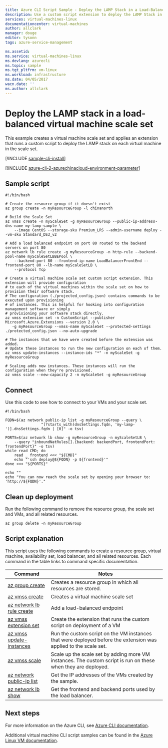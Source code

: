 ```yaml
---
title: Azure CLI Script Sample - Deploy the LAMP Stack in a Load-Balanced Virutal Machin Scale Set | Azure
description: Use a custom script extension to deploy the LAMP Stack in a load=balanced virtual machine scale set on Azure.
services: virtual-machines-linux
documentationcenter: virtual-machines
author: allclark
manager: douge
editor: tysonn
tags: azure-service-management

ms.assetid:
ms.service: virtual-machines-linux
ms.devlang: azurecli
ms.topic: sample
ms.tgt_pltfrm: vm-linux
ms.workload: infrastructure
ms.date: 04/05/2017
wacn.date: ''
ms.author: allclark
---
```


# Deploy the LAMP stack in a load-balanced virtual machine scale set

This example creates a virtual machine scale set
and applies an extension that runs a custom script to deploy the LAMP stack
on each virtual machine in the scale set.

[!INCLUDE [sample-cli-install](../../../includes/sample-cli-install.md)]

[!INCLUDE [azure-cli-2-azurechinacloud-environment-parameter](../../../includes/azure-cli-2-azurechinacloud-environment-parameter.md)]

## Sample script

```azurecli-interactive
#!/bin/bash

# Create the resource group if it doesn't exist
az group create -n myResourceGroup -l chinanorth

# Build the Scale Set
az vmss create -n myScaleSet -g myResourceGroup --public-ip-address-dns-name my-lamp-sample \
    --image CentOS --storage-sku Premium_LRS --admin-username deploy --vm-sku Standard_DS3_v2

# Add a load balanced endpoint on port 80 routed to the backend servers on port 80
az network lb rule create -g myResourceGroup -n http-rule --backend-pool-name myScaleSetLBBEPool \
    --backend-port 80 --frontend-ip-name LoadBalancerFrontEnd --frontend-port 80 --lb-name myScaleSetLB \
    --protocol Tcp

# Create a virtual machine scale set custom script extension. This extension will provide configuration
# to each of the virtual machines within the scale set on how to provision their software stack.
# The configuration (./projected_config.json) contains commands to be executed upon provisioning
# of instances. This is helpful for hooking into configuration management software or simply
# provisioning your software stack directly.
az vmss extension set -n CustomScript --publisher Microsoft.Azure.Extensions --version 2.0 \
   -g myResourceGroup --vmss-name myScaleSet --protected-settings ./protected_config.json --no-auto-upgrade

# The instances that we have were created before the extension was added.
# Update these instances to run the new configuration on each of them.
az vmss update-instances --instance-ids "*" -n myScaleSet -g myResourceGroup

# Scaling adds new instances. These instances will run the configuration when they're provisioned.
az vmss scale --new-capacity 2 -n myScaleSet -g myResourceGroup

```

## Connect

Use this code to see how to connect to your VMs and your scale set.

```azurecli
#!/bin/bash

FQDN=$(az network public-ip list -g myResourceGroup --query \
                "[?starts_with(dnsSettings.fqdn, 'my-lamp-')].dnsSettings.fqdn | [0]" -o tsv)

PORTS=$(az network lb show -g myResourceGroup -n myScaleSetLB \
    --query "inboundNatRules[].{backend: backendPort, frontendPort: frontendPort}" -o tsv)
while read CMD; do
    read _ frontend <<< "${CMD}"
    echo "'ssh deploy@${FQDN} -p ${frontend}'"
done <<< "${PORTS}"

echo ""
echo "You can now reach the scale set by opening your browser to: 'http://${FQDN}'."
```

## Clean up deployment 

Run the following command to remove the resource group, the scale set and VMs, and all related resources.

```azurecli
az group delete -n myResourceGroup
```

## Script explanation

This script uses the following commands to create a resource group, virtual machine, availability set, load balancer, and all related resources. Each command in the table links to command specific documentation.

| Command | Notes |
|---|---|
| [az group create](https://docs.microsoft.com/cli/azure/group#create) | Creates a resource group in which all resources are stored. |
| [az vmss create](https://docs.microsoft.com/cli/azure/vmss#create) | Creates a virtual machine scale set |
| [az network lb rule create](https://docs.microsoft.com/cli/azure/network/lb/rule#create) | Add a load-balanced endpoint |
| [az vmss extension set](https://docs.microsoft.com/cli/azure/vmss/extension#set) | Create the extension that runs the custom script on deployment of a VM |
| [az vmss update-instances](https://docs.microsoft.com/cli/azure/vmss#update-instances) | Run the custom script on the VM instances that were deployed before the extension was applied to the scale set. |
| [az vmss scale](https://docs.microsoft.com/cli/azure/vmss#scale) | Scale up the scale set by adding more VM instances. The custom script is run on these when they are deployed. |
| [az network public-ip list](https://docs.microsoft.com/cli/azure/network/public-ip#list) | Get the IP addresses of the VMs created by the sample. |
| [az network lb show](https://docs.microsoft.com/cli/azure/network/lb#show) | Get the frontend and backend ports used by the load balancer. |

## Next steps

For more information on the Azure CLI, see [Azure CLI documentation](https://docs.microsoft.com/cli/azure/overview).

Additional virtual machine CLI script samples can be found in the [Azure Linux VM documentation](../linux/cli-samples.md?toc=%2fazure%2fvirtual-machines%2flinux%2ftoc.json).
